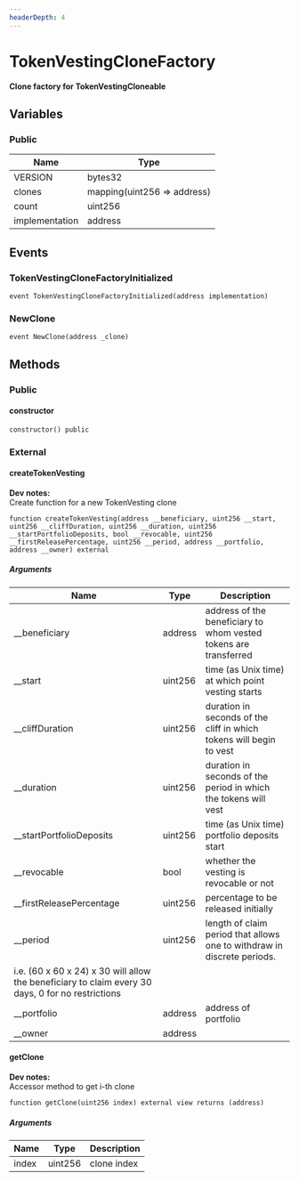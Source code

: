 ```yaml
---
headerDepth: 4
---
```


# TokenVestingCloneFactory

**Clone factory for TokenVestingCloneable**





## Variables

### Public

| Name | Type |
| --- | --- |
| VERSION | bytes32 |
| clones | mapping(uint256 &#x3D;&gt; address) |
| count | uint256 |
| implementation | address |




## Events

### TokenVestingCloneFactoryInitialized



```solidity:no-line-numbers
event TokenVestingCloneFactoryInitialized(address implementation)
```
### NewClone



```solidity:no-line-numbers
event NewClone(address _clone)
```



## Methods

### Public

#### constructor



```solidity:no-line-numbers
constructor() public
```



### External

#### createTokenVesting


**Dev notes:** \
Create function for a new TokenVesting clone

```solidity:no-line-numbers
function createTokenVesting(address __beneficiary, uint256 __start, uint256 __cliffDuration, uint256 __duration, uint256 __startPortfolioDeposits, bool __revocable, uint256 __firstReleasePercentage, uint256 __period, address __portfolio, address __owner) external
```

##### Arguments

| Name | Type | Description |
| ---- | ---- | ----------- |
| __beneficiary | address | address of the beneficiary to whom vested tokens are transferred |
| __start | uint256 | time (as Unix time) at which point vesting starts |
| __cliffDuration | uint256 | duration in seconds of the cliff in which tokens will begin to vest |
| __duration | uint256 | duration in seconds of the period in which the tokens will vest |
| __startPortfolioDeposits | uint256 | time (as Unix time) portfolio deposits start |
| __revocable | bool | whether the vesting is revocable or not |
| __firstReleasePercentage | uint256 | percentage to be released initially |
| __period | uint256 | length of claim period that allows one to withdraw in discrete periods. i.e. (60 x 60 x 24) x 30 will allow the beneficiary to claim every 30 days, 0 for no restrictions |
| __portfolio | address | address of portfolio |
| __owner | address |  |


#### getClone


**Dev notes:** \
Accessor method to get i-th clone

```solidity:no-line-numbers
function getClone(uint256 index) external view returns (address)
```

##### Arguments

| Name | Type | Description |
| ---- | ---- | ----------- |
| index | uint256 | clone index |




